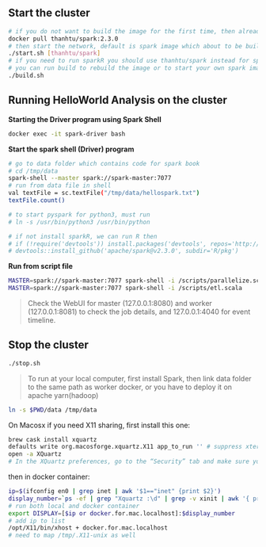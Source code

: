 ## Start the cluster

```sh
# if you do not want to build the image for the first time, then already have built one for you from dockerhub
docker pull thanhtu/spark:2.3.0
# then start the network, default is spark image which about to be built
./start.sh [thanhtu/spark]
# if you need to run sparkR you should use thanhtu/spark instead for spark-driver image
# you can run build to rebuild the image or to start your own spark image
./build.sh
```

## Running HelloWorld Analysis on the cluster

**Starting the Driver program using Spark Shell**

```sh
docker exec -it spark-driver bash
```

**Start the spark shell (Driver) program**

```sh
# go to data folder which contains code for spark book
# cd /tmp/data
spark-shell --master spark://spark-master:7077
# run from data file in shell
val textFile = sc.textFile("/tmp/data/hellospark.txt")
textFile.count()

# to start pyspark for python3, must run
# ln -s /usr/bin/python3 /usr/bin/python

# if not install sparkR, we can run R then
# if (!require('devtools')) install.packages('devtools', repos='http://cran.us.r-project.org')
# devtools::install_github('apache/spark@v2.3.0', subdir='R/pkg')
```

**Run from script file**

```sh
MASTER=spark://spark-master:7077 spark-shell -i /scripts/parallelize.scala
MASTER=spark://spark-master:7077 spark-shell -i /scripts/etl.scala
```

> Check the WebUI for master (127.0.0.1:8080) and worker (127.0.0.1:8081) to check the job details, and 127.0.0.1:4040 for event timeline.

## Stop the cluster

```sh
./stop.sh
```

> To run at your local computer, first install Spark, then link data folder to the same path as worker docker, or you have to deploy it on apache yarn(hadoop)

```sh
ln -s $PWD/data /tmp/data
```

On Macosx if you need X11 sharing, first install this one:

```sh
brew cask install xquartz
defaults write org.macosforge.xquartz.X11 app_to_run '' # suppress xterm terminal
open -a XQuartz
# In the XQuartz preferences, go to the “Security” tab and make sure you’ve got “Allow connections from network clients” ticked:
```

then in docker container:

```sh
ip=$(ifconfig en0 | grep inet | awk '$1=="inet" {print $2}')
display_number=`ps -ef | grep "Xquartz :\d" | grep -v xinit | awk '{ print $9; }'`
# run both local and docker container
export DISPLAY=[$ip or docker.for.mac.localhost]:$display_number
# add ip to list
/opt/X11/bin/xhost + docker.for.mac.localhost
# need to map /tmp/.X11-unix as well
```
